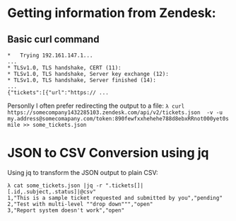 # Getting information from Zendesk:

## Basic curl command
```λ curl https://somecompany1432285103.zendesk.com/api/v2/tickets.json  -v -u my.address@somecomapany.com/token:890fewfxxhehehe788d8ebxRRnot000yet0smile
*   Trying 192.161.147.1...
...
* TLSv1.0, TLS handshake, CERT (11):
* TLSv1.0, TLS handshake, Server key exchange (12):
* TLSv1.0, TLS handshake, Server finished (14):
...
{"tickets":[{"url":"https:// ...
```

Personlly I often prefer redirecting the output to a file: 
```λ curl https://somecompany1432285103.zendesk.com/api/v2/tickets.json  -v -u my.address@somecomapany.com/token:890fewfxxhehehe788d8ebxRRnot000yet0smile >> some_tickets.json```


# JSON to CSV Conversion using jq

Using jq to transform the JSON output to plain CSV:
```
λ cat some_tickets.json |jq -r ".tickets[]|[.id,.subject,.status]|@csv"
1,"This is a sample ticket requested and submitted by you","pending"
2,"Test with multi-level ""drop down""","open"
3,"Report system doesn't work","open"
```


